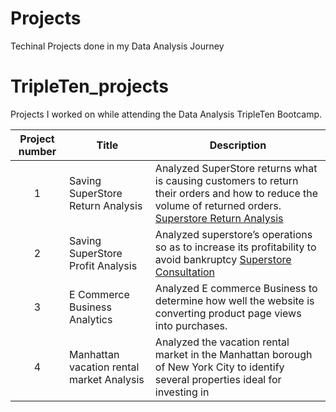 # Projects
Techinal Projects done in my Data Analysis Journey
# TripleTen_projects
Projects I worked on while attending the Data Analysis TripleTen Bootcamp.


| Project number | Title | Description |
| :-----------: | ----------- |----------- |
| 1 | Saving SuperStore Return Analysis | Analyzed SuperStore returns  what is causing customers to return their orders and how to reduce the volume of returned orders. [Superstore Return Analysis](https://public.tableau.com/shared/NX5QQF7BD?:display_count=n&:origin=viz_share_link) |
| 2 | Saving SuperStore Profit Analysis  | Analyzed  superstore’s operations so as to increase its profitability to avoid bankruptcy  [Superstore Consultation](https://public.tableau.com/app/profile/rajani.mankhala/viz/SuperstoreProfitlossAnalysis/Story1)
| 3 | E Commerce Business Analytics  | Analyzed E commerce Business to determine how well the website is converting product page views into purchases. |
| 4 |Manhattan vacation rental market Analysis  | Analyzed  the vacation rental market in the Manhattan borough of New York City to identify several properties ideal for investing in |
